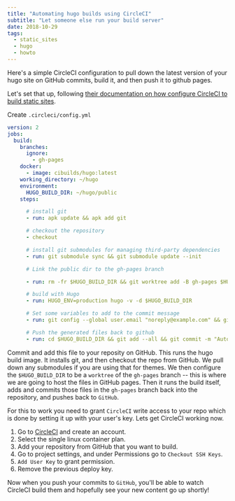 ```yaml
---
title: "Automating hugo builds using CircleCI"
subtitle: "Let someone else run your build server"
date: 2018-10-29
tags:
  - static_sites
  - hugo
  - howto
---
```


Here's a simple CircleCI configuration to pull down the latest version of your hugo site on GitHub commits, build it, and then push it to github pages.

Let's set that up, following [their documentation on how configure CircleCI to build static sites](https://circleci.com/blog/automate-your-static-site-deployment-with-circleci/).

Create `.circleci/config.yml`

```yml
version: 2
jobs:
  build:
    branches:
      ignore:
        - gh-pages
    docker:
      - image: cibuilds/hugo:latest
    working_directory: ~/hugo
    environment:
      HUGO_BUILD_DIR: ~/hugo/public
    steps:

      # install git
      - run: apk update && apk add git

      # checkout the repository
      - checkout

      # install git submodules for managing third-party dependencies
      - run: git submodule sync && git submodule update --init

      # Link the public dir to the gh-pages branch

      - run: rm -fr $HUGO_BUILD_DIR && git worktree add -B gh-pages $HUGO_BUILD_DIR origin/gh-pages

      # build with Hugo
      - run: HUGO_ENV=production hugo -v -d $HUGO_BUILD_DIR

      # Set some variables to add to the commit message
      - run: git config --global user.email "noreply@example.com" && git config --global user.name "CircleCI Bot"

      # Push the generated files back to github
      - run: cd $HUGO_BUILD_DIR && git add --all && git commit -m "Automated publish to gh-pages" && git push
```

Commit and add this file to your reposity on GitHub.  This runs the hugo build image.  It installs git, and then checkout the repo from GitHub.  We pull down any submodules if you are using that for themes.  We then configure the `$HUGO_BUILD_DIR` to be a `worktree` of the `gh-pages` branch -- this is where we are going to host the files in GitHub pages.  Then it runs the build itself, adds and commits those files in the `gh-pages` branch back into the repository, and pushes back to `GitHub`.

For this to work you need to grant `CircleCI` write access to your repo which is done by setting it up with your user's key.  Lets get CircleCI working now.

1. Go to [CircleCI](https://circleci.com/) and create an account.
2. Select the single linux container plan.
3. Add your repository from GitHub that you want to build.
4. Go to project settings, and under Permissions go to `Checkout SSH Keys`.
5. `Add User Key` to grant permission.
6. Remove the previous deploy key.

Now when you push your commits to `GitHub`, you'll be able to watch CircleCI build them and hopefully see your new content go up shortly!
